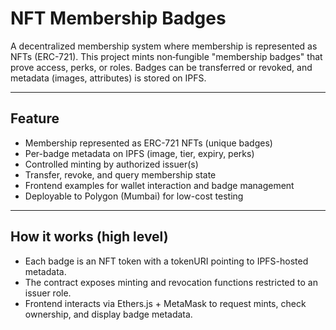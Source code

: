 # NFT Membership Badges

A decentralized membership system where membership is represented as NFTs (ERC-721). This project mints non‑fungible "membership badges" that prove access, perks, or roles. Badges can be transferred or revoked, and metadata (images, attributes) is stored on IPFS.

---

## Feature
- Membership represented as ERC-721 NFTs (unique badges)
- Per-badge metadata on IPFS (image, tier, expiry, perks)
- Controlled minting by authorized issuer(s)
- Transfer, revoke, and query membership state
- Frontend examples for wallet interaction and badge management
- Deployable to Polygon (Mumbai) for low-cost testing

---

## How it works (high level)
- Each badge is an NFT token with a tokenURI pointing to IPFS-hosted metadata.
- The contract exposes minting and revocation functions restricted to an issuer role.
- Frontend interacts via Ethers.js + MetaMask to request mints, check ownership, and display badge metadata.




